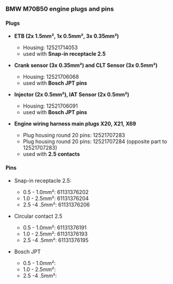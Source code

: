 ### BMW M70B50 engine plugs and pins ###

#### Plugs ####

- **ETB (2x 1.5mm², 1x 0.5mm², 3x 0.35mm²)**
  - Housing: 12521714053
  - used with **Snap-in receptacle 2.5**

- **Crank sensor (3x 0.35mm²) and CLT Sensor (3x 0.5mm²)**
  - Housing: 12521706068
  - used with **Bosch JPT pins**

- **Injector (2x 0.5mm²), IAT Sensor (2x 0.5mm²)**
  - Housing: 12521706091
  - used with **Bosch JPT pins**

- **Engine wiring harness main plugs X20, X21, X69**
  - Plug housing round 20 pins: 12521707283
  - Plug housing round 20 pins: 12521707284 (opposite part to 12521707283)
  - used with **2.5 contacts**

#### Pins ####
- Snap-in receptacle 2.5:
  - 0.5 - 1.0mm²: 61131376202
  - 1.0 - 2.5mm²: 61131376204
  - 2.5 -4 .5mm²: 61131376206

- Circular contact 2.5
  - 0.5 - 1.0mm²: 61131376191
  - 1.0 - 2.5mm²: 61131376193
  - 2.5 -4 .5mm²: 61131376195

- Bosch JPT
  - 0.5 - 1.0mm²: 
  - 1.0 - 2.5mm²: 
  - 2.5 -4 .5mm²: 